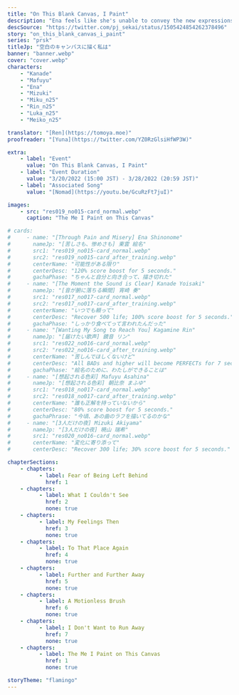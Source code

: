 ```yaml
---
title: "On This Blank Canvas, I Paint"
description: "Ena feels like she's unable to convey the new expressions Kanade and the others acquired. Wanting to create a painting worthy of Nightcord at 25, Ena considers going to an art class she was once in."
descSource: "https://twitter.com/pj_sekai/status/1505424854262378496"
story: "on_this_blank_canvas_i_paint"
series: "prsk"
titleJp: "空白のキャンバスに描く私は"
banner: "banner.webp"
cover: "cover.webp"
characters:
    - "Kanade"
    - "Mafuyu"
    - "Ena"
    - "Mizuki"
    - "Miku_n25"
    - "Rin_n25"
    - "Luka_n25"
    - "Meiko_n25"

translator: "[Ren](https://tomoya.moe)"
proofreader: "[Yuna](https://twitter.com/YZ0RzGlsiHfWP3W)"

extra:
    - label: "Event"
      value: "On This Blank Canvas, I Paint"
    - label: "Event Duration"
      value: "3/20/2022 (15:00 JST) - 3/28/2022 (20:59 JST)"
    - label: "Associated Song"
      value: "[Nomad](https://youtu.be/GcuRzFt7juI)"

images:
    - src: "res019_no015-card_normal.webp"
      caption: "The Me I Paint on This Canvas"

# cards:
#     - name: "[Through Pain and Misery] Ena Shinonome"
#       nameJp: "[苦しさも、惨めさも] 東雲 絵名"
#       src1: "res019_no015-card_normal.webp"
#       src2: "res019_no015-card_after_training.webp"
#       centerName: "可能性がある限り"
#       centerDesc: "120% score boost for 5 seconds."
#       gachaPhase: "ちゃんと自分と向き合って、描き切れた"
#     - name: "[The Moment the Sound is Clear] Kanade Yoisaki"
#       nameJp: "[音が腑に落ちる瞬間] 宵崎 奏"
#       src1: "res017_no017-card_normal.webp"
#       src2: "res017_no017-card_after_training.webp"
#       centerName: "いつでも頼って"
#       centerDesc: "Recover 500 life; 100% score boost for 5 seconds."
#       gachaPhase: "しっかり食べてって言われたんだった"
#     - name: "[Wanting My Song to Reach You] Kagamine Rin"
#       nameJp: "[届けたい歌声] 鏡音 リン"
#       src1: "res022_no016-card_normal.webp"
#       src2: "res022_no016-card_after_training.webp"
#       centerName: "苦しんでほしくないけど"
#       centerDesc: "All BADs and higher will become PERFECTs for 7 seconds; 100% score boost for 5 seconds."
#       gachaPhase: "絵名のために、わたしができることは"
#     - name: "[想起される色彩] Mafuyu Asahina"
#       nameJp: "[想起される色彩] 朝比奈 まふゆ"
#       src1: "res018_no017-card_normal.webp"
#       src2: "res018_no017-card_after_training.webp"
#       centerName: "誰も正解を持っていないから"
#       centerDesc: "80% score boost for 5 seconds."
#       gachaPhrase: "今頃、あの曲のラフを描いてるのかな"
#     - name: "[3人だけの夜] Mizuki Akiyama"
#       nameJp: "[3人だけの夜] 暁山 瑞希"
#       src1: "res020_no016-card_normal.webp"
#       centerName: "変化に寄り添って"
#       centerDesc: "Recover 300 life; 30% score boost for 5 seconds."

chapterSections:
    - chapters:
          - label: Fear of Being Left Behind
            href: 1
    - chapters:
          - label: What I Couldn't See
            href: 2
            none: true
    - chapters:
          - label: My Feelings Then
            href: 3
            none: true
    - chapters:
          - label: To That Place Again
            href: 4
            none: true
    - chapters:
          - label: Further and Further Away
            href: 5
            none: true
    - chapters:
          - label: A Motionless Brush
            href: 6
            none: true
    - chapters:
          - label: I Don't Want to Run Away
            href: 7
            none: true
    - chapters:
          - label: The Me I Paint on This Canvas
            href: 1
            none: true

storyTheme: "flamingo"
---
```

